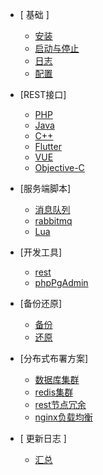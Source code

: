 - [ 基础 ]
    - [安装](/zh-cn/install)
    - [启动与停止](/zh-cn/start&stop)
    - [日志](/zh-cn/log)
	- [配置](/zh-cn/settings)
	  	
- [REST接口]
	- [PHP](/zh-cn/php)
	- [Java](/zh-cn/ava)
	- [C++](/zh-cn/c++)
	- [Flutter](/zh-cn/flutter)
	- [VUE](/zh-cn/vue)
	- [Objective-C](/zh-cn/objective-c)

- [服务端脚本]
	- [消息队列](/zh-cn/mq)
	- [rabbitmq](/zh-cn/rabbitmq)
	- [Lua](/zh-cn/lua)
	 
- [开发工具]
	- [rest](/zh-cn/rest_tools)
	- [phpPgAdmin](/zh-cn/phppgadmin)

- [备份还原]
	- [备份](/zh-cn/backuo)
	- [还原](/zh-cn/restore)

- [分布式布署方案]
	- [数据库集群](/zh-cn/postgresql)
	- [redis集群](/zh-cn/redis)
	- [rest节点冗余](/zh-cn/restnodes)
	- [nginx负载均衡](/zh-cn/nginx)

- [ 更新日志 ]
	- [汇总](/zh-cn/release)



